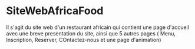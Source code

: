 # SiteWebAfricaFood

Il s'agit du site web d'un restaurant africain qui contient une page d'accueil avec une breve presentation du site, ainsi que 5 autres pages ( Menu, Inscription, Reserver, COntactez-nous et une page d'animation) 

